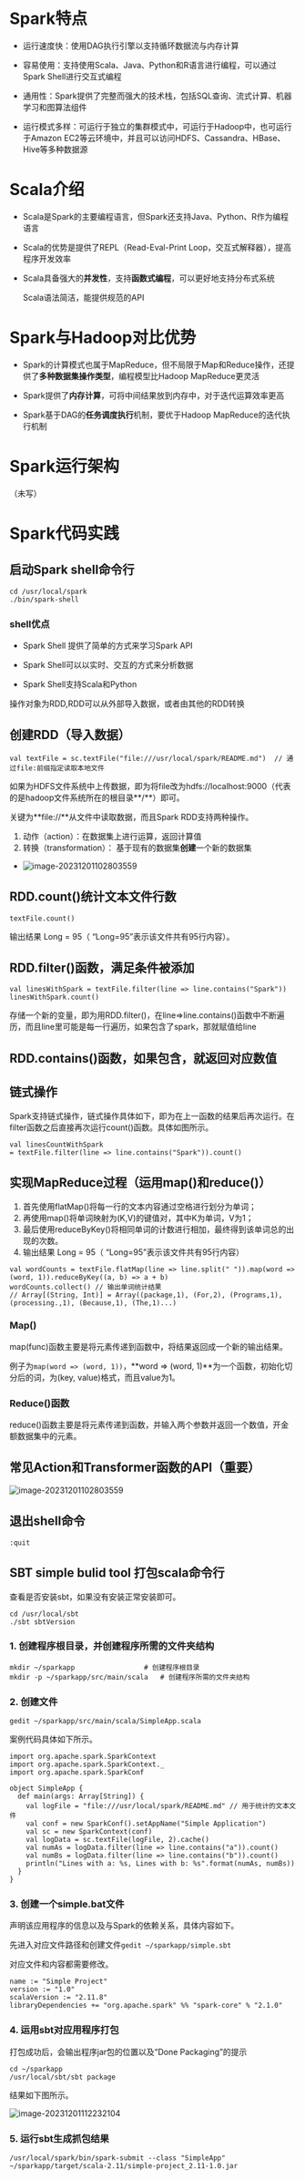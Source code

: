 # Spark特点

- 运行速度快：使用DAG执行引擎以支持循环数据流与内存计算

- 容易使用：支持使用Scala、Java、Python和R语言进行编程，可以通过Spark Shell进行交互式编程 

- 通用性：Spark提供了完整而强大的技术栈，包括SQL查询、流式计算、机器学习和图算法组件

- 运行模式多样：可运行于独立的集群模式中，可运行于Hadoop中，也可运行于Amazon EC2等云环境中，并且可以访问HDFS、Cassandra、HBase、Hive等多种数据源 

# Scala介绍

- Scala是Spark的主要编程语言，但Spark还支持Java、Python、R作为编程语言

- Scala的优势是提供了REPL（Read-Eval-Print Loop，交互式解释器），提高程序开发效率

- Scala具备强大的**并发性**，支持**函数式编程**，可以更好地支持分布式系统

  Scala语法简洁，能提供规范的API

# Spark与Hadoop对比优势

- Spark的计算模式也属于MapReduce，但不局限于Map和Reduce操作，还提供了**多种数据集操作类型**，编程模型比Hadoop MapReduce更灵活

- Spark提供了**内存计算**，可将中间结果放到内存中，对于迭代运算效率更高

- Spark基于DAG的**任务调度执行**机制，要优于Hadoop MapReduce的迭代执行机制 

# Spark运行架构

（未写）

# Spark代码实践

## 启动Spark shell命令行

```
cd /usr/local/spark
./bin/spark-shell
```

### shell优点

- Spark Shell 提供了简单的方式来学习Spark API

- Spark Shell可以以实时、交互的方式来分析数据

- Spark Shell支持Scala和Python

操作对象为RDD,RDD可以从外部导入数据，或者由其他的RDD转换

## 创建RDD（导入数据）

```
val textFile = sc.textFile("file:///usr/local/spark/README.md")  // 通过file:前缀指定读取本地文件

```

如果为HDFS文件系统中上传数据，即为将file改为hdfs://localhost:9000（代表的是hadoop文件系统所在的根目录**/**）即可。

关键为**file://**从文件中读取数据，而且Spark RDD支持两种操作。

1. 动作（action）：在数据集上进行运算，返回计算值
2. 转换（transformation）： 基于现有的数据集**创建**一个新的数据集

- ![image-20231201102803559](src/image-20231201102803559.png)

## RDD.count()统计文本文件行数

```
textFile.count()
```

输出结果 Long = 95（ “Long=95”表示该文件共有95行内容）。

## RDD.filter()函数，满足条件被添加

```
val linesWithSpark = textFile.filter(line => line.contains("Spark"))
linesWithSpark.count()

```

存储一个新的变量，即为用RDD.filter()，在line=>line.contains()函数中不断遍历，而且line里可能是每一行遍历，如果包含了spark，那就赋值给line

## RDD.contains()函数，如果包含，就返回对应数值

## 链式操作

Spark支持链式操作，链式操作具体如下，即为在上一函数的结果后再次运行。在filter函数之后直接再次运行count()函数。具体如图所示。

```
val linesCountWithSpark 
= textFile.filter(line => line.contains("Spark")).count()
```

## 实现MapReduce过程（运用map()和reduce()）

1. 首先使用flatMap()将每一行的文本内容通过空格进行划分为单词；
2. 再使用map()将单词映射为(K,V)的键值对，其中K为单词，V为1；
3. 最后使用reduceByKey()将相同单词的计数进行相加，最终得到该单词总的出现的次数。
4. 输出结果 Long = 95（ “Long=95”表示该文件共有95行内容）

```
val wordCounts = textFile.flatMap(line => line.split(" ")).map(word => (word, 1)).reduceByKey((a, b) => a + b)
wordCounts.collect() // 输出单词统计结果
// Array[(String, Int)] = Array((package,1), (For,2), (Programs,1), (processing.,1), (Because,1), (The,1)...)

```

### Map()

map(func)函数主要是将元素传递到函数中，将结果返回成一个新的输出结果。

例子为`map(word => (word, 1))`，**word => (word, 1)**为一个函数，初始化切分后的词，为(key, value)格式，而且value为1。

### Reduce()函数

reduce()函数主要是将元素传递到函数，并输入两个参数并返回一个数值，开金额数据集中的元素。

## 常见Action和Transformer函数的API（重要）

![image-20231201102803559](src/image-20231201102803559.png)

## 退出shell命令

```
:quit
```

## SBT simple bulid tool 打包scala命令行

查看是否安装sbt，如果没有安装正常安装即可。

```
cd /usr/local/sbt
./sbt sbtVersion
```

### 1. 创建程序根目录，并创建程序所需的文件夹结构

```
mkdir ~/sparkapp                 # 创建程序根目录
mkdir -p ~/sparkapp/src/main/scala   # 创建程序所需的文件夹结构
```

### 2. 创建文件

```
gedit ~/sparkapp/src/main/scala/SimpleApp.scala
```

案例代码具体如下所示。

```
import org.apache.spark.SparkContext
import org.apache.spark.SparkContext._
import org.apache.spark.SparkConf
 
object SimpleApp {
  def main(args: Array[String]) {
    val logFile = "file:///usr/local/spark/README.md" // 用于统计的文本文件
    val conf = new SparkConf().setAppName("Simple Application")
    val sc = new SparkContext(conf)
    val logData = sc.textFile(logFile, 2).cache()
    val numAs = logData.filter(line => line.contains("a")).count()
    val numBs = logData.filter(line => line.contains("b")).count()
    println("Lines with a: %s, Lines with b: %s".format(numAs, numBs))
  }
}
```



### 3. 创建一个simple.bat文件

声明该应用程序的信息以及与Spark的依赖关系，具体内容如下。

先进入对应文件路径和创建文件`gedit ~/sparkapp/simple.sbt`

对应文件和内容都需要修改。

```
name := "Simple Project"
version := "1.0"
scalaVersion := "2.11.8"
libraryDependencies += "org.apache.spark" %% "spark-core" % "2.1.0"
```

### 4. 运用sbt对应用程序打包

打包成功后，会输出程序jar包的位置以及“Done Packaging”的提示

```
cd ~/sparkapp
/usr/local/sbt/sbt package
```

结果如下图所示。

![image-20231201112232104](src/image-20231201112232104.png)

### 5. 运行sbt生成抓包结果

```
/usr/local/spark/bin/spark-submit --class "SimpleApp" ~/sparkapp/target/scala-2.11/simple-project_2.11-1.0.jar
```

